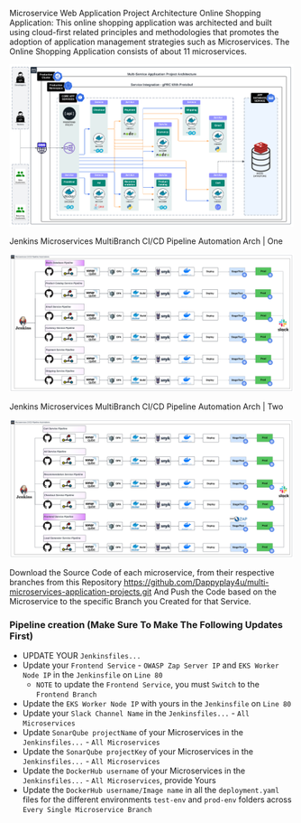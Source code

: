 Microservice Web Application Project Architecture
Online Shopping Application: This online shopping application was architected and built using cloud-first related principles and methodologies that promotes the adoption of application management strategies such as Microservices. The Online Shopping Application consists of about 11 microservices.

![Project Arch](<[K8S Project] Multi-Service Application Project Arch.png>)

Jenkins Microservices MultiBranch CI/CD Pipeline Automation Arch | One

![CICD ARCH1](<[CI-CD Arch 1] Microservices CI-CD-1.png>)

Jenkins Microservices MultiBranch CI/CD Pipeline Automation Arch | Two

![CICD ARCH2](<[CI-CD Arch 2] Microservices CI-CD-2.png>)

Download the Source Code of each microservice, from their respective branches from this Repository https://github.com/Dappyplay4u/multi-microservices-application-projects.git
And Push the Code based on the Microservice to the specific Branch you Created for that Service.

### Pipeline creation (Make Sure To Make The Following Updates First)
- UPDATE YOUR ``Jenkinsfiles...``
- Update your `Frontend Service` - `OWASP Zap Server IP` and `EKS Worker Node IP` in the `Jenkinsfile` on `Line 80`
  - `NOTE` to update the `Frontend Service`, you must `Switch` to the `Frontend Branch`
- Update the `EKS Worker Node IP` with yours in the `Jenkinsfile` on `Line 80`
- Update your `Slack Channel Name` in the `Jenkinsfiles...` - `All Microservices`
- Update `SonarQube projectName` of your Microservices in the `Jenkinsfiles...` - `All Microservices`
- Update the `SonarQube projectKey` of your Microservices in the `Jenkinsfiles...` - `All Microservices`
- Update the `DockerHub username` of your Microservices in the `Jenkinsfiles...` - `All Microservices`, provide Yours
- Update the `DockerHub username/Image name` in all the `deployment.yaml` files for the different environments `test-env` and `prod-env` folders across `Every Single Microservice Branch`